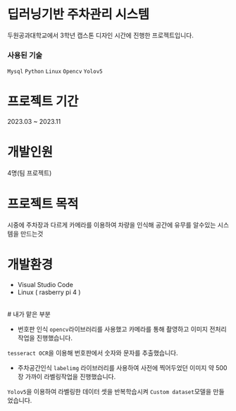# 딥러닝기반 주차관리 시스템

두원공과대학교에서 3학년 캡스톤 디자인 시간에 진행한 프로젝트입니다.
<br />
### 사용된 기술
`Mysql` `Python` `Linux` `Opencv` `Yolov5`
<br />
# 프로젝트 기간
2023.03 ~ 2023.11
<br />
# 개발인원
4명(팀 프로젝트)
<br />
# 프로젝트 목적
시중에 주차장과 다르게 카메라를 이용하여 차량을 인식해 공간에 유무를 알수있는 시스템을 만드는것
<br />
# 개발환경
- Visual Studio Code
- Linux ( rasberry pi 4 )
<br />
# 내가 맡은 부분

- 번호판 인식
`opencv`라이브러리를 사용했고 카메라를 통해 촬영하고 이미지 전처리 작업을 진행했습니다.

`tesseract OCR`을 이용해 번호판에서 숫자와 문자를 추출했습니다.
<br />
- 주차공간인식
`labelimg` 라이브러리를 사용하여 사전에 찍어두었던 이미지 약 500장 가까이 라벨링작업을 진행했습니다.

`Yolov5`을 이용하여 라벨링한 데이터 셋을 반복학습시켜 `Custom dataset`모델을 만들었습니다.
<br />
